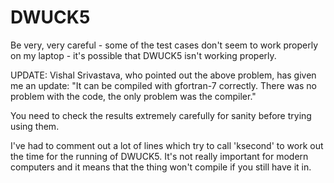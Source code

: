 # DWUCK5

Be very, very careful - some of the test cases don't seem to work properly on my laptop - it's possible that DWUCK5 isn't working properly.

UPDATE: Vishal Srivastava, who pointed out the above problem, has given me an update: "It can be compiled with gfortran-7 correctly. There was no problem with the code, the only problem was the compiler."

You need to check the results extremely carefully for sanity before trying using them.

I've had to comment out a lot of lines which try to call 'ksecond' to work out the time for the running of DWUCK5. It's not really important for modern computers and it means that the thing won't compile if you still have it in.

